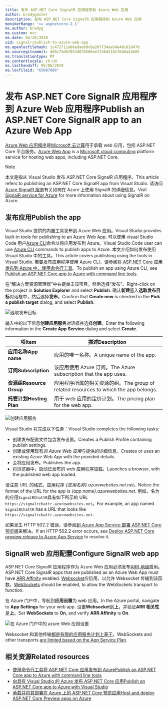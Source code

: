 ```yaml
---
title: 发布 ASP.NET Core SignalR 应用程序到 Azure Web 应用
author: bradygaster
description: 发布 ASP.NET Core SignalR 应用程序到 Azure Web 应用
monikerRange: '>= aspnetcore-2.1'
ms.author: bradyg
ms.custom: mvc
ms.date: 04/20/2018
uid: signalr/publish-to-azure-web-app
ms.openlocfilehash: 1c472711a86edae8dc6e207734aa54e48c02d47d
ms.sourcegitcommit: dd9c73db7853d87b566eef136d2162f648a43b85
ms.translationtype: MT
ms.contentlocale: zh-CN
ms.lasthandoff: 05/06/2019
ms.locfileid: "65087686"
---
```

# <a name="publish-an-aspnet-core-signalr-app-to-an-azure-web-app"></a><span data-ttu-id="42254-103">发布 ASP.NET Core SignalR 应用程序到 Azure Web 应用程序</span><span class="sxs-lookup"><span data-stu-id="42254-103">Publish an ASP.NET Core SignalR app to an Azure Web App</span></span>

<span data-ttu-id="42254-104">[Azure Web 应用程序](/azure/app-service/app-service-web-overview)是[Microsoft 云计算](https://azure.microsoft.com/)用于承载 web 应用，包括 ASP.NET Core 平台服务。</span><span class="sxs-lookup"><span data-stu-id="42254-104">[Azure Web App](/azure/app-service/app-service-web-overview) is a [Microsoft cloud computing](https://azure.microsoft.com/) platform service for hosting web apps, including ASP.NET Core.</span></span>

> [!NOTE]
> <span data-ttu-id="42254-105">本文是指从 Visual Studio 发布 ASP.NET Core SignalR 应用程序。</span><span class="sxs-lookup"><span data-stu-id="42254-105">This article refers to publishing an ASP.NET Core SignalR app from Visual Studio.</span></span> <span data-ttu-id="42254-106">请访问[Azure SignalR 服务](https://azure.microsoft.com/services/signalr-service)有关如何在 Azure 上使用 SignalR 的详细信息。</span><span class="sxs-lookup"><span data-stu-id="42254-106">Visit [SignalR service for Azure](https://azure.microsoft.com/services/signalr-service) for more information about using SignalR on Azure.</span></span>

## <a name="publish-the-app"></a><span data-ttu-id="42254-107">发布应用</span><span class="sxs-lookup"><span data-stu-id="42254-107">Publish the app</span></span>

<span data-ttu-id="42254-108">Visual Studio 提供的内置工具发布到 Azure Web 应用。</span><span class="sxs-lookup"><span data-stu-id="42254-108">Visual Studio provides built-in tools for publishing to an Azure Web App.</span></span> <span data-ttu-id="42254-109">可以使用 visual Studio Code 用户[Azure CLI](/cli/azure)命令以将应用发布到 Azure。</span><span class="sxs-lookup"><span data-stu-id="42254-109">Visual Studio Code user can use [Azure CLI](/cli/azure) commands to publish apps to Azure.</span></span> <span data-ttu-id="42254-110">本文介绍如何发布使用 Visual Studio 中的工具。</span><span class="sxs-lookup"><span data-stu-id="42254-110">This article covers publishing using the tools in Visual Studio.</span></span> <span data-ttu-id="42254-111">若要发布应用程序使用 Azure CLI，请参阅[将 ASP.NET Core 应用发布到 Azure 中，使用命令行工具](/azure/app-service/app-service-web-get-started-dotnet)。</span><span class="sxs-lookup"><span data-stu-id="42254-111">To publish an app using Azure CLI, see [Publish an ASP.NET Core app to Azure with command line tools](/azure/app-service/app-service-web-get-started-dotnet).</span></span>

<span data-ttu-id="42254-112">在“解决方案资源管理器”中右键单击该项目，然后选择“发布”。</span><span class="sxs-lookup"><span data-stu-id="42254-112">Right-click on the project in **Solution Explorer** and select **Publish**.</span></span> <span data-ttu-id="42254-113">确认**新建**签入**选取发布目标**对话框中，然后选择**发布**。</span><span class="sxs-lookup"><span data-stu-id="42254-113">Confirm that **Create new** is checked in the **Pick a publish target** dialog, and select **Publish**.</span></span>

![选取发布目标](publish-to-azure-web-app/_static/pick-publish-target-dialog.png)

<span data-ttu-id="42254-115">输入中的以下信息**创建应用服务**对话框并选择**创建**。</span><span class="sxs-lookup"><span data-stu-id="42254-115">Enter the following information in the **Create App Service** dialog and select **Create**.</span></span>

| <span data-ttu-id="42254-116">项</span><span class="sxs-lookup"><span data-stu-id="42254-116">Item</span></span> | <span data-ttu-id="42254-117">描述</span><span class="sxs-lookup"><span data-stu-id="42254-117">Description</span></span> |
| ---- | ----------- |
| <span data-ttu-id="42254-118">**应用名称**</span><span class="sxs-lookup"><span data-stu-id="42254-118">**App name**</span></span> | <span data-ttu-id="42254-119">应用的唯一名称。</span><span class="sxs-lookup"><span data-stu-id="42254-119">A unique name of the app.</span></span> |
| <span data-ttu-id="42254-120">**订阅**</span><span class="sxs-lookup"><span data-stu-id="42254-120">**Subscription**</span></span> | <span data-ttu-id="42254-121">该应用使用 Azure 订阅。</span><span class="sxs-lookup"><span data-stu-id="42254-121">The Azure subscription that the app uses.</span></span> |
| <span data-ttu-id="42254-122">**资源组**</span><span class="sxs-lookup"><span data-stu-id="42254-122">**Resource Group**</span></span> | <span data-ttu-id="42254-123">应用程序所属的相关资源的组。</span><span class="sxs-lookup"><span data-stu-id="42254-123">The group of related resources to which the app belongs.</span></span>  |
| <span data-ttu-id="42254-124">**托管计划**</span><span class="sxs-lookup"><span data-stu-id="42254-124">**Hosting Plan**</span></span> | <span data-ttu-id="42254-125">用于 web 应用的定价计划。</span><span class="sxs-lookup"><span data-stu-id="42254-125">The pricing plan for the web app.</span></span> |

![创建应用服务](publish-to-azure-web-app/_static/create-app-service-dialog.png)

<span data-ttu-id="42254-127">Visual Studio 将完成以下任务：</span><span class="sxs-lookup"><span data-stu-id="42254-127">Visual Studio completes the following tasks:</span></span>

* <span data-ttu-id="42254-128">创建发布配置文件包含发布设置。</span><span class="sxs-lookup"><span data-stu-id="42254-128">Creates a Publish Profile containing publish settings.</span></span>
* <span data-ttu-id="42254-129">创建或使用现有*的 Azure Web 应用*与提供的详细信息。</span><span class="sxs-lookup"><span data-stu-id="42254-129">Creates or uses an existing *Azure Web App* with the provided details.</span></span>
* <span data-ttu-id="42254-130">会将应用发布。</span><span class="sxs-lookup"><span data-stu-id="42254-130">Publishes the app.</span></span>
* <span data-ttu-id="42254-131">将浏览器中，启动已发布的 web 应用程序加载。</span><span class="sxs-lookup"><span data-stu-id="42254-131">Launches a browser, with the published web app loaded.</span></span>

<span data-ttu-id="42254-132">请注意 URL 的格式，应用程序 *{应用名称}.azurewebsites.net.net*。</span><span class="sxs-lookup"><span data-stu-id="42254-132">Notice the format of the URL for the app is *{app name}.azurewebsites.net*.</span></span> <span data-ttu-id="42254-133">例如，名为的应用`SignalRChattR`具有如下所示的 URL `https://signalrchattr.azurewebsites.net`。</span><span class="sxs-lookup"><span data-stu-id="42254-133">For example, an app named `SignalRChattR` has a URL that looks like `https://signalrchattr.azurewebsites.net`.</span></span>

<span data-ttu-id="42254-134">如果发生 HTTP 502.2 错误，请参阅[到 Azure App Service 部署 ASP.NET Core 预览版](xref:host-and-deploy/azure-apps/index)来解决。</span><span class="sxs-lookup"><span data-stu-id="42254-134">If an HTTP 502.2 error occurs, see [Deploy ASP.NET Core preview release to Azure App Service](xref:host-and-deploy/azure-apps/index) to resolve it.</span></span>

## <a name="configure-signalr-web-app"></a><span data-ttu-id="42254-135">SignalR web 应用配置</span><span class="sxs-lookup"><span data-stu-id="42254-135">Configure SignalR web app</span></span>

<span data-ttu-id="42254-136">ASP.NET Core SignalR 应用程序作为 Azure Web 应用必须发布[ARR 地缘](https://en.wikipedia.org/wiki/Application_Request_Routing)启用。</span><span class="sxs-lookup"><span data-stu-id="42254-136">ASP.NET Core SignalR apps that are published as an Azure Web App must have [ARR Affinity](https://en.wikipedia.org/wiki/Application_Request_Routing) enabled.</span></span> <span data-ttu-id="42254-137">[Websocket](xref:fundamentals/websockets)应启用，以允许 Websocket 传输到该函数。</span><span class="sxs-lookup"><span data-stu-id="42254-137">[WebSockets](xref:fundamentals/websockets) should be enabled, to allow the WebSockets transport to function.</span></span>

<span data-ttu-id="42254-138">在 Azure 门户中，导航到**应用设置**为 web 应用。</span><span class="sxs-lookup"><span data-stu-id="42254-138">In the Azure portal, navigate to **App Settings** for your web app.</span></span> <span data-ttu-id="42254-139">设置**Websocket**到**上**，并验证**ARR 相关性**是**上**。</span><span class="sxs-lookup"><span data-stu-id="42254-139">Set **WebSockets** to **On**, and verify **ARR Affinity** is **On**.</span></span>

![在 Azure 门户中的 azure Web 应用设置](publish-to-azure-web-app/_static/azure-web-app-settings.png)

 <span data-ttu-id="42254-141">Websocket 和其他传输[都是有限的应用服务计划上基于](/azure/azure-subscription-service-limits#app-service-limits)。</span><span class="sxs-lookup"><span data-stu-id="42254-141">WebSockets and other transports [are limited based on the App Service Plan](/azure/azure-subscription-service-limits#app-service-limits).</span></span>

## <a name="related-resources"></a><span data-ttu-id="42254-142">相关资源</span><span class="sxs-lookup"><span data-stu-id="42254-142">Related resources</span></span>

* [<span data-ttu-id="42254-143">使用命令行工具将 ASP.NET Core 应用发布到 Azure</span><span class="sxs-lookup"><span data-stu-id="42254-143">Publish an ASP.NET Core app to Azure with command line tools</span></span>](/azure/app-service/app-service-web-get-started-dotnet)
* [<span data-ttu-id="42254-144">向具有 Visual Studio 的 Azure 发布 ASP.NET Core 应用</span><span class="sxs-lookup"><span data-stu-id="42254-144">Publish an ASP.NET Core app to Azure with Visual Studio</span></span>](xref:tutorials/publish-to-azure-webapp-using-vs)
* [<span data-ttu-id="42254-145">承载并将其部署在 Azure 上的 ASP.NET Core 预览应用</span><span class="sxs-lookup"><span data-stu-id="42254-145">Host and deploy ASP.NET Core Preview apps on Azure</span></span>](xref:host-and-deploy/azure-apps/index#deploy-aspnet-core-preview-release-to-azure-app-service)
